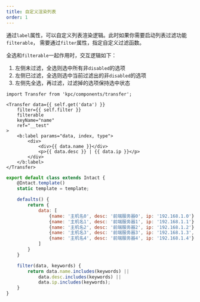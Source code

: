 ```yaml
---
title: 自定义渲染列表
order: 1
---
```


通过`label`属性，可以自定义列表渲染逻辑。此时如果你需要启动列表过滤功能`filterable`，
需要通过`filter`属性，指定自定义过滤函数。

全选和`filterable`一起作用时，交互逻辑如下：

1. 左侧未过滤，全选则选中所有非`disabled`的选项
2. 左侧已过滤，全选则选中当前过滤出的非`disabled`的选项
3. 左侧先全选，再过滤，过滤掉的选项保持选中状态


```vdt
import Transfer from 'kpc/components/transfer';

<Transfer data={{ self.get('data') }} 
    filter={{ self.filter }}
    filterable
    keyName="name"
    ref="__test"
>
    <b:label params="data, index, type">
        <div>
            <div>{{ data.name }}</div>
            <p>{{ data.desc }} | {{ data.ip }}</p>
        </div>
    </b:label>
</Transfer>
```

```js
export default class extends Intact {
    @Intact.template()
    static template = template;

    defaults() {
        return {
            data: [
                {name: '主机名0', desc: '前端服务器0', ip: '192.168.1.0'},
                {name: '主机名1', desc: '前端服务器1', ip: '192.168.1.1'},
                {name: '主机名2', desc: '前端服务器2', ip: '192.168.1.2'},
                {name: '主机名3', desc: '前端服务器3', ip: '192.168.1.3', disabled: true},
                {name: '主机名4', desc: '前端服务器4', ip: '192.168.1.4'},
            ]
        }
    }

    filter(data, keywords) {
        return data.name.includes(keywords) || 
            data.desc.includes(keywords) ||
            data.ip.includes(keywords);
    }
}
```
